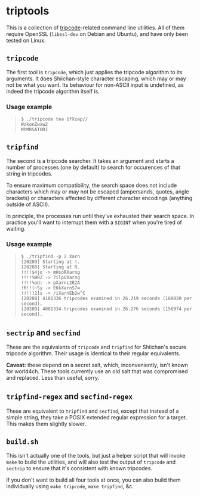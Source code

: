# triptools

This is a collection of [tripcode](http://en.wikipedia.org/wiki/Tripcode)-related command line utilities. All of them require OpenSSL (`libssl-dev` on Debian and Ubuntu), and have only been tested on Linux.


## `tripcode`

The first tool is `tripcode`, which just applies the tripcode algorithm to its arguments. It does Shiichan-style character escaping, which may or may not be what you want. Its behaviour for non-ASCII input is undefined, as indeed the tripcode algorithm itself is.

### Usage example

>     $ ./tripcode tea 1fXzap//
>     WokonZwxw2
>     MhMRSATORI


## `tripfind`

The second is a tripcode searcher. It takes an argument and starts a number of processes (one by default) to search for occurences of that string in tripcodes.

To ensure maximum compatibility, the search space does not include characters which may or may not be escaped (ampersands, quotes, angle brackets) or characters affected by different character encodings (anything outside of ASCII).

In principle, the processes run until they've exhausted their search space. In practice you'll want to interrupt them with a `SIGINT` when you're tired of waiting.

### Usage example

>     $ ./tripfind -p 2 Xarn
>     [20289] Starting at !.
>     [20288] Starting at R.
>     !!!!$4jo -> mHsoRXarng
>     !!!!%W8Z -> 7ilpUXarng
>     !!!!%oU: -> pXarnc2R2A
>     !R!!(~Sy -> EKkXarnS7w
>     !!!!)2]s -> /iXarnEb2w^C
>     [20288] 4181336 tripcodes examined in 26.219 seconds (160820 per second).
>     [20289] 4081334 tripcodes examined in 26.276 seconds (156974 per second).


## `sectrip` and `secfind`

These are the equivalents of `tripcode` and `tripfind` for Shiichan's secure tripcode algorithm. Their usage is identical to their regular equivalents.

**Caveat:** these depend on a secret salt, which, inconveniently, isn't known for world4ch. These tools currently use an old salt that was compromised and replaced. Less than useful, sorry.


## `tripfind-regex` and `secfind-regex`

These are equivalent to `tripfind` and `secfind`, except that instead of a simple string, they take a POSIX extended regular expression for a target. This makes them slightly slower.


## `build.sh`

This isn't actually one of the tools, but just a helper script that will invoke `make` to build the utilities, and will also test the output of `tripcode` and `sectrip` to ensure that it's consistent with known tripcodes.

If you don't want to build all four tools at once, you can also build them individually using `make tripcode`, `make tripfind`, &c.
